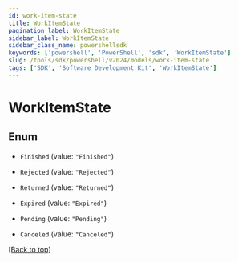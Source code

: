 ```yaml
---
id: work-item-state
title: WorkItemState
pagination_label: WorkItemState
sidebar_label: WorkItemState
sidebar_class_name: powershellsdk
keywords: ['powershell', 'PowerShell', 'sdk', 'WorkItemState'] 
slug: /tools/sdk/powershell/v2024/models/work-item-state
tags: ['SDK', 'Software Development Kit', 'WorkItemState']
---
```



# WorkItemState

## Enum


* `Finished` (value: `"Finished"`)

* `Rejected` (value: `"Rejected"`)

* `Returned` (value: `"Returned"`)

* `Expired` (value: `"Expired"`)

* `Pending` (value: `"Pending"`)

* `Canceled` (value: `"Canceled"`)


[[Back to top]](#) 

